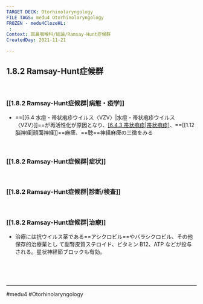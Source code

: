 ```yaml
---
TARGET DECK: Otorhinolaryngology
FILE TAGS: medu4 Otorhinolaryngology
FROZEN - medu4ClozeHL:
 : 
Context: 耳鼻咽喉科/総論/Ramsay-Hunt症候群
CreatedDay: 2021-11-21

---
```


## 1.8.2 Ramsay-Hunt症候群

<br>

### [[1.8.2 Ramsay-Hunt症候群|病態・疫学]]
  * ==[[6.4 水痘・帯状疱疹ウイルス〈VZV〉|水痘・帯状疱疹ウイルス〈VZV〉]]==が再活性化が原因となり、[[6.4.3 帯状疱疹|帯状疱疹]](==有==痛性で==耳介==や口腔内にみられる)、==[[1.12 脳神経|顔面神経]]==麻痺、==聴==神経麻痺の三徴をみる
<!--ID: 1642157425449-->


<br>

### [[1.8.2 Ramsay-Hunt症候群|症状]]


<br>

### [[1.8.2 Ramsay-Hunt症候群|診断/検査]]


<br>

### [[1.8.2 Ramsay-Hunt症候群|治療]]
* 治療には抗ウイルス薬である==アシクロビル==やバラシクロビル、その他保存的治療薬とし て副腎皮質ステロイド、ビタミン B12、ATP などが投与される。星状神経節ブロックも有効。
 
<!--ID: 1642157425467-->



<br><br><br>

---
#medu4 #Otorhinolaryngology
